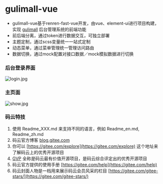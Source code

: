 # gulimall-vue

- gulimall-vue基于renren-fast-vue开发，由vue、element-ui进行项目构建，实现 [gulimall](https://gitee.com/chollima_zhou/gulimall) 后台管理系统的前端功能
- 前后端分离，通过token进行数据交互，可独立部署
- 主题定制，通过scss变量统一一站式定制
- 动态菜单，通过菜单管理统一管理访问路由
- 数据切换，通过mock配置对接口数据／mock模拟数据进行切换

### 后台登录界面

![login.jpg](https://images.gitee.com/uploads/images/2020/0714/193422_cd40fc31_4914148.png)

### 主页面
![show.jpg](https://images.gitee.com/uploads/images/2020/0714/193422_d1a789d5_4914148.png)

### 码云特技

1. 使用 Readme\_XXX.md 来支持不同的语言，例如 Readme\_en.md, Readme\_zh.md
2. 码云官方博客 [blog.gitee.com](https://blog.gitee.com)
3. 你可以 [https://gitee.com/explore](https://gitee.com/explore) 这个地址来了解码云上的优秀开源项目
4. [GVP](https://gitee.com/gvp) 全称是码云最有价值开源项目，是码云综合评定出的优秀开源项目
5. 码云官方提供的使用手册 [https://gitee.com/help](https://gitee.com/help)
6. 码云封面人物是一档用来展示码云会员风采的栏目 [https://gitee.com/gitee-stars/](https://gitee.com/gitee-stars/)

